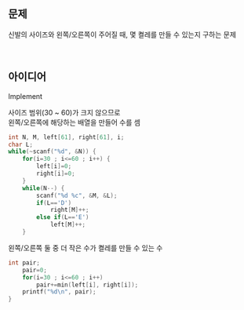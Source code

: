 ## 문제
신발의 사이즈와 왼쪽/오른쪽이 주어질 때, 몇 켤레를 만들 수 있는지 구하는 문제

<br/>

## 아이디어
Implement

사이즈 범위(30 ~ 60)가 크지 않으므로  
왼쪽/오른쪽에 해당하는 배열을 만들어 수를 셈
```c
int N, M, left[61], right[61], i;
char L;
while(~scanf("%d", &N)) {
	for(i=30 ; i<=60 ; i++) {
		left[i]=0;
		right[i]=0;
	}
	while(N--) {
		scanf("%d %c", &M, &L);
		if(L=='D')
			right[M]++;
		else if(L=='E')
			left[M]++;
	}
```
왼쪽/오른쪽 둘 중 더 작은 수가 켤레를 만들 수 있는 수
```c
int pair;
	pair=0;
	for(i=30 ; i<=60 ; i++)
		pair+=min(left[i], right[i]);
	printf("%d\n", pair);
}
```